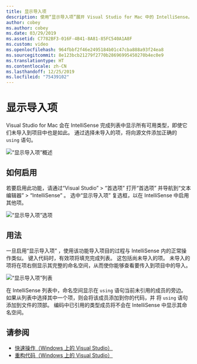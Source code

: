 ```yaml
---
title: 显示导入项
description: 使用“显示导入项”展开 Visual Studio for Mac 中的 IntelliSense。
author: cobey
ms.author: cobey
ms.date: 03/29/2019
ms.assetid: C7782BF3-016F-4B41-8A81-85FC540A1A8F
ms.custom: video
ms.openlocfilehash: 964fbbf2f46e2495184b01c47cba888a93f24ea8
ms.sourcegitcommit: 8e123bcb21279f2770b28696995450270b4ec0e9
ms.translationtype: HT
ms.contentlocale: zh-CN
ms.lasthandoff: 12/25/2019
ms.locfileid: "75439102"
---
```

# <a name="show-import-items"></a>显示导入项

Visual Studio for Mac 会在 IntelliSense 完成列表中显示所有可用类型，即使它们未导入到项目中也是如此。 通过选择未导入的项，将向源文件添加正确的 `using` 语句。

![“显示导入项”概述](media/importitems-overview.gif)

## <a name="how-to-enable"></a>如何启用

若要启用此功能，请通过“Visual Studio”   > “首选项”  打开“首选项”  并导航到“文本编辑器”   > “IntelliSense”  。 选中“显示导入项”  复选框，以在 IntelliSense 中启用其他项。

![“显示导入项”选项](media/show-import-items.png)

## <a name="usage"></a>用法

一旦启用“显示导入项”  ，使用该功能导入项目的过程与 IntelliSense 内的正常操作类似。 键入代码时，有效项将填充完成列表。 这包括尚未导入的项。 未导入的项将在项右侧显示其完整的命名空间，从而使你能够查看要传入到项目中的导入。

![“显示导入项”列表](media/show-import-items-list.png)

在 IntelliSense 列表中，命名空间显示在 `using` 语句当前未引用的成员的旁边。 如果从列表中选择其中一个项，则会将该成员添加到你的代码，并  将 `using` 语句添加到文件的顶部。 编码中已引用的类型成员将不会在 IntelliSense 中显示其命名空间。

## <a name="see-also"></a>请参阅

- [快速操作（Windows 上的 Visual Studio）](/visualstudio/ide/quick-actions)
- [重构代码（Windows 上的 Visual Studio）](/visualstudio/ide/refactoring-in-visual-studio)
